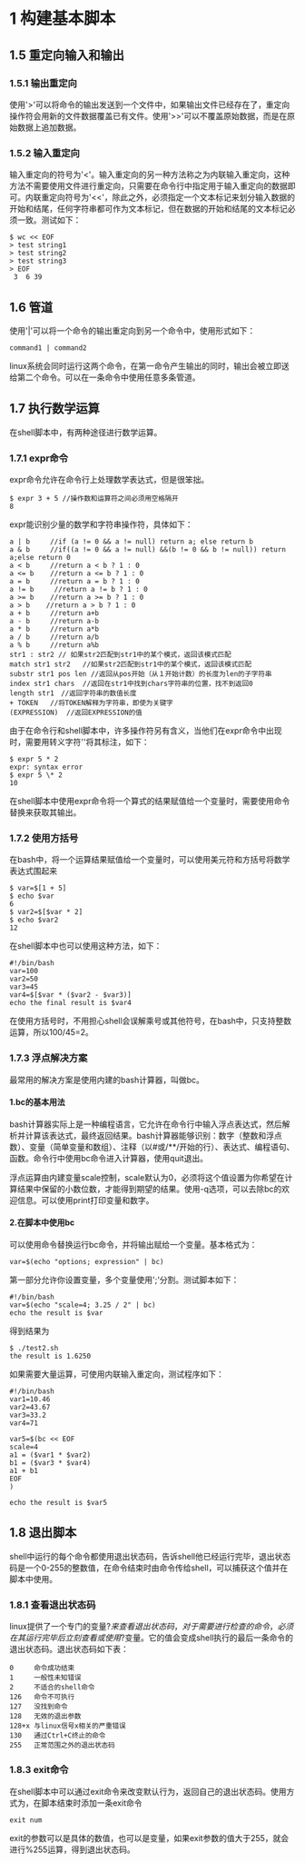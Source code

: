 # 1 构建基本脚本
## 1.5 重定向输入和输出
### 1.5.1 输出重定向
使用'>'可以将命令的输出发送到一个文件中，如果输出文件已经存在了，重定向操作符会用新的文件数据覆盖已有文件。使用'>>'可以不覆盖原始数据，而是在原始数据上追加数据。
### 1.5.2 输入重定向
输入重定向的符号为'<'。输入重定向的另一种方法称之为内联输入重定向，这种方法不需要使用文件进行重定向，只需要在命令行中指定用于输入重定向的数据即可。内联重定向符号为'<<'，除此之外，必须指定一个文本标记来划分输入数据的开始和结尾，任何字符串都可作为文本标记，但在数据的开始和结尾的文本标记必须一致。测试如下：
```
$ wc << EOF
> test string1
> test string2
> test string3
> EOF
 3  6 39
```
## 1.6 管道
使用'|'可以将一个命令的输出重定向到另一个命令中，使用形式如下：
```
command1 | command2
```
linux系统会同时运行这两个命令，在第一命令产生输出的同时，输出会被立即送给第二个命令。可以在一条命令中使用任意多条管道。
## 1.7 执行数学运算
在shell脚本中，有两种途径进行数学运算。
### 1.7.1 expr命令
expr命令允许在命令行上处理数学表达式，但是很笨拙。
```
$ expr 3 + 5 //操作数和运算符之间必须用空格隔开
8
```
expr能识别少量的数学和字符串操作符，具体如下：
```
a | b     //if (a != 0 && a != null) return a; else return b
a & b     //if((a != 0 && a != null) &&(b != 0 && b != null)) return a;else return 0
a < b     //return a < b ? 1 : 0
a <= b    //return a <= b ? 1 : 0
a = b     //return a = b ? 1 : 0
a != b     //return a != b ? 1 : 0
a >= b    //return a >= b ? 1 : 0
a > b    //return a > b ? 1 : 0
a + b     //return a+b
a - b     //return a-b
a * b     //return a*b
a / b     //return a/b
a % b     //return a%b
str1 : str2 // 如果str2匹配到str1中的某个模式，返回该模式匹配
match str1 str2   //如果str2匹配到str1中的某个模式，返回该模式匹配
substr str1 pos len //返回从pos开始（从１开始计数）的长度为len的子字符串
index str1 chars  //返回在str1中找到chars字符串的位置，找不到返回0
length str1　//返回字符串的数值长度
+ TOKEN   //将TOKEN解释为字符串，即使为关键字
(EXPRESSION)  //返回EXPRESSION的值
```
由于在命令行和shell脚本中，许多操作符另有含义，当他们在expr命令中出现时，需要用转义字符'\'将其标注，如下：
```
$ expr 5 * 2
expr: syntax error
$ expr 5 \* 2
10
```
在shell脚本中使用expr命令将一个算式的结果赋值给一个变量时，需要使用命令替换来获取其输出。
### 1.7.2 使用方括号
在bash中，将一个运算结果赋值给一个变量时，可以使用美元符和方括号将数学表达式围起来
```
$ var=$[1 + 5]
$ echo $var
6
$ var2=$[$var * 2]
$ echo $var2
12
```
在shell脚本中也可以使用这种方法，如下：
```
#!/bin/bash
var=100
var2=50
var3=45
var4=$[$var * ($var2 - $var3)]
echo the final result is $var4
```
在使用方括号时，不用担心shell会误解乘号或其他符号，在bash中，只支持整数运算，所以100/45=2。
### 1.7.3 浮点解决方案
最常用的解决方案是使用内建的bash计算器，叫做bc。
#### 1.bc的基本用法
bash计算器实际上是一种编程语言，它允许在命令行中输入浮点表达式，然后解析并计算该表达式，最终返回结果。bash计算器能够识别：数字（整数和浮点数）、变量（简单变量和数组）、注释（以#或/**/开始的行）、表达式、编程语句、函数。命令行中使用bc命令进入计算器，使用quit退出。

浮点运算由内建变量scale控制，scale默认为0，必须将这个值设置为你希望在计算结果中保留的小数位数，才能得到期望的结果。使用-q选项，可以去除bc的欢迎信息。可以使用print打印变量和数字。
#### 2.在脚本中使用bc
可以使用命令替换运行bc命令，并将输出赋给一个变量。基本格式为：
```
var=$(echo "options; expression" | bc)
```
第一部分允许你设置变量，多个变量使用';'分割。测试脚本如下：
```
#!/bin/bash
var=$(echo "scale=4; 3.25 / 2" | bc)
echo the result is $var
```
得到结果为
```
$ ./test2.sh
the result is 1.6250
```
如果需要大量运算，可使用内联输入重定向，测试程序如下：
```
#!/bin/bash
var1=10.46
var2=43.67
var3=33.2
var4=71

var5=$(bc << EOF
scale=4
a1 = ($var1 * $var2)
b1 = ($var3 * $var4)
a1 + b1
EOF
)

echo the result is $var5
```
## 1.8 退出脚本
shell中运行的每个命令都使用退出状态码，告诉shell他已经运行完毕，退出状态码是一个0-255的整数值，在命令结束时由命令传给shell，可以捕获这个值并在脚本中使用。
### 1.8.1 查看退出状态码
linux提供了一个专门的变量$?来查看退出状态码，对于需要进行检查的命令，必须在其运行完毕后立刻查看或使用$?变量。它的值会变成shell执行的最后一条命令的退出状态码。退出状态码如下表：
```
0     命令成功结束
1     一般性未知错误
2     不适合的shell命令
126   命令不可执行
127   没找到命令
128   无效的退出参数
128+x 与linux信号x相关的严重错误
130   通过Ctrl+C终止的命令
255   正常范围之外的退出状态码  
```
### 1.8.3 exit命令
在shell脚本中可以通过exit命令来改变默认行为，返回自己的退出状态码。使用方式为，在脚本结束时添加一条exit命令
```
exit num
```
exit的参数可以是具体的数值，也可以是变量，如果exit参数的值大于255，就会进行%255运算，得到退出状态码。
